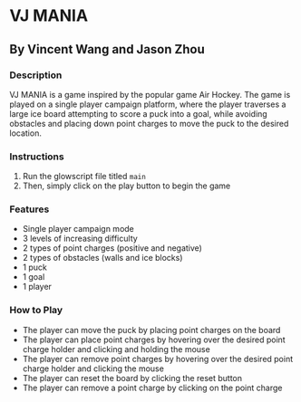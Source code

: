 # VJ MANIA
## By Vincent Wang and Jason Zhou

### Description
VJ MANIA is a game inspired by the popular game Air Hockey. The game is played on a single player campaign platform, where the player traverses a large ice board attempting to score a puck into a goal, while avoiding obstacles and placing down point charges to move the puck to the desired location.

### Instructions
1. Run the glowscript file titled `main`
2. Then, simply click on the play button to begin the game

### Features
- Single player campaign mode
- 3 levels of increasing difficulty
- 2 types of point charges (positive and negative)
- 2 types of obstacles (walls and ice blocks)
- 1 puck
- 1 goal
- 1 player

### How to Play
- The player can move the puck by placing point charges on the board
- The player can place point charges by hovering over the desired point charge holder and clicking and holding the mouse
- The player can remove point charges by hovering over the desired point charge holder and clicking the mouse
- The player can reset the board by clicking the reset button
- The player can remove a point charge by clicking on the point charge